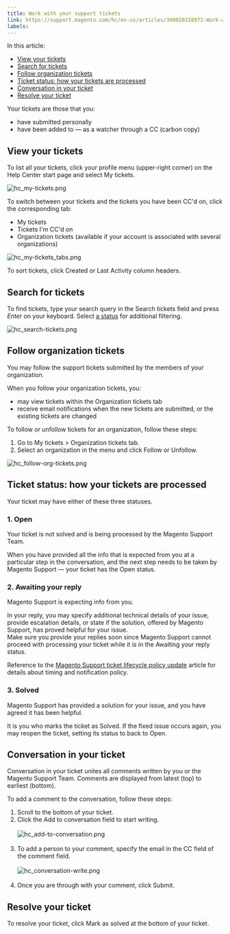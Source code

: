 ```yaml
---
title: Work with your support tickets
link: https://support.magento.com/hc/en-us/articles/360020328972-Work-with-your-support-tickets
labels: 
---
```


<p>In this article:</p>
<ul>
<li><a href="#view-your-tickets">View your tickets</a></li>
<li><a href="#search-for-tickets">Search for tickets</a></li>
<li><a href="#follow-organization-tickets">Follow organization tickets</a></li>
<li><a href="#ticket-status">Ticket status: how your tickets are processed</a></li>
<li><a href="#conversation-in-your-ticket">Conversation in your ticket</a></li>
<li><a href="#resolve-your-ticket">Resolve your ticket</a></li>
</ul>
<p>Your tickets are those that you:</p>
<ul>
<li>have submitted personally</li>
<li>have been added to — as a watcher through a CC (carbon copy)</li>
</ul>
<h2>View your tickets</h2>
<p>To list all your tickets, click your profile menu (upper-right corner) on the Help Center start page and select My tickets.</p>
<p><img alt="hc_my-tickets.png" src="https://support.magento.com/hc/article_attachments/360016487112/hc_my-tickets.png"/></p>
<p>To switch between your tickets and the tickets you have been CC'd on, click the corresponding tab:</p>
<ul>
<li>My tickets</li>
<li>Tickets I'm CC'd on</li>
<li>
Organization tickets (available if your account is associated with several organizations)</li>
</ul>
<p><img alt="hc_my-tickets_tabs.png" src="https://support.magento.com/hc/article_attachments/360016487332/hc_my-tickets_tabs.png"/></p>
<p>To sort tickets, click Created or Last Activity column headers.</p>
<h2>Search for tickets</h2>
<p>To find tickets, type your search query in the Search tickets field and press <em>Enter</em> on your keyboard. Select <a href="#ticket-status">a status</a> for additional filtering.</p>
<p><img alt="hc_search-tickets.png" src="https://support.magento.com/hc/article_attachments/360016539111/hc_search-tickets.png"/></p>
<h2>Follow organization tickets</h2>
<p>You may follow the support tickets submitted by the members of your organization.</p>
<p>When you follow your organization tickets, you:</p>
<ul>
<li>may view tickets within the Organization tickets tab</li>
<li>receive email notifications when the new tickets are submitted, or the existing tickets are changed</li>
</ul>
<p>To follow or unfollow tickets for an organization, follow these steps:</p>
<ol>
<li>Go to My tickets &gt; Organization tickets tab.</li>
<li>Select an organization in the menu and click Follow or Unfollow.</li>
</ol>
<p><img alt="hc_follow-org-tickets.png" src="https://support.magento.com/hc/article_attachments/360016487592/hc_follow-org-tickets.png"/></p>
<h2>Ticket status: how your tickets are processed</h2>
<p>Your ticket may have either of these three statuses.</p>
<h3>1. Open</h3>
<p>Your ticket is not solved and is being processed by the Magento Support Team.</p>
<p>When you have provided all the info that is expected from you at a particular step in the conversation, and the next step needs to be taken by Magento Support — your ticket has the Open status.</p>
<h3>2. Awaiting your reply</h3>
<p>Magento Support is expecting info from you.</p>
<p>In your reply, you may specify additional technical details of your issue, provide escalation details, or state if the solution, offered by Magento Support, has proved helpful for your issue. <br/>Make sure you provide your replies soon since Magento Support cannot proceed with processing your ticket while it is in the Awaiting your reply status.</p>
<p>Reference to the <a href="https://support.magento.com/hc/en-us/articles/360044226072">Magento Support ticket lifecycle policy update</a> article for details about timing and notification policy. </p>
<h3>3. Solved</h3>
<p>Magento Support has provided a solution for your issue, and you have agreed it has been helpful.</p>
<p>It is you who marks the ticket as Solved. If the fixed issue occurs again, you may reopen the ticket, setting its status to back to Open.</p>
<h2>Conversation in your ticket</h2>
<p>Conversation in your ticket unites all comments written by you or the Magento Support Team. Comments are displayed from latest (top) to earliest (bottom).</p>
<p>To add a comment to the conversation, follow these steps:</p>
<ol>
<li>Scroll to the bottom of your ticket.</li>
<li>Click the Add to conversation field to start writing.<br/><br/><img alt="hc_add-to-conversation.png" src="https://support.magento.com/hc/article_attachments/360016544612/hc_add-to-conversation.png"/><br/><br/>
</li>
<li>To add a person to your comment, specify the email in the CC field of the comment field.<br/><br/><img alt="hc_conversation-write.png" src="https://support.magento.com/hc/article_attachments/360016596291/hc_conversation-write.png"/><br/><br/>
</li>
<li>Once you are through with your comment, click Submit.</li>
</ol>
<h2>Resolve your ticket</h2>
<p>To resolve your ticket, click Mark as solved at the bottom of your ticket.</p>